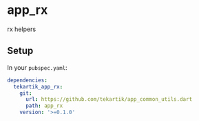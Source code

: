 # app_rx

rx helpers

## Setup

In your `pubspec.yaml`:

```yaml
dependencies:
  tekartik_app_rx:
    git:
      url: https://github.com/tekartik/app_common_utils.dart
      path: app_rx
    version: '>=0.1.0'
```
